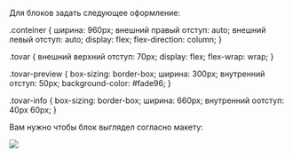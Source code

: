 
Для блоков задать следующее оформление:

.conteiner {
  ширина: 960px;
  внешний правый отступ: auto;
  внешний левый отступ: auto;
  display: flex;
  flex-direction: column;
}

.tovar {
  внешний верхний отступ: 70px;
  display: flex;
  flex-wrap: wrap;
}

.tovar-preview {
  box-sizing: border-box;
  ширина: 300px;
  внутренний отступ: 50px;
  background-color: #fade96;
}

.tovar-info {
  box-sizing: border-box;
  ширина: 660px;
  внутренний оотступ: 40px 60px;
}

Вам нужно чтобы блок выглядел согласно макету:

![](https://netology-code.github.io/html-2-homeworks/sources/2-2/courses-after.png)
